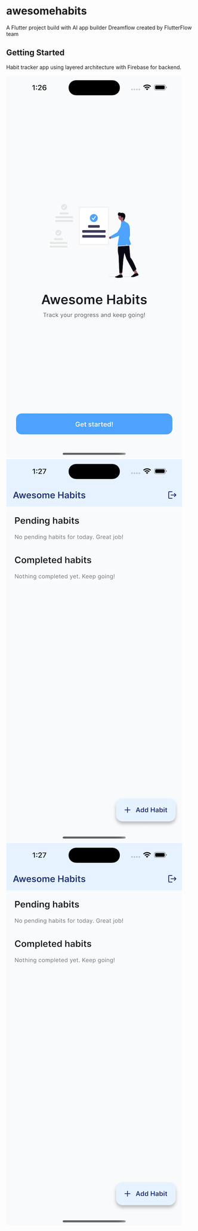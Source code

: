 # awesomehabits

A Flutter project build with AI app builder Dreamflow created by FlutterFlow team

## Getting Started

Habit tracker app using layered architecture with Firebase for backend.

![Alt text](/screenshots/screenshot-1.png?raw=true "Get Started Page")
![Alt text](/screenshots/screenshot-2.png?raw=true "Empty Page")
![Alt text](/screenshots/screenshot-2.png?raw=true "List Page")